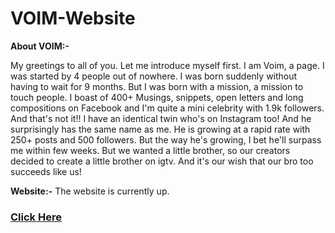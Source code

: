 # VOIM-Website

**About VOIM:-**

My greetings to all of you. Let me introduce myself first. I am Voim, a page. I was started by 4 people out of nowhere. I was born suddenly without having to wait for 9 months. But I was born with a mission, a mission to touch people. I boast of 400+ Musings, snippets, open letters and long compositions on Facebook and I'm quite a mini celebrity with 1.9k followers. And that's not it!! I have an identical twin who's on Instagram too! And he surprisingly has the same name as me. He is growing at a rapid rate with 250+ posts and 500 followers. But the way he's growing, I bet he'll surpass me within few weeks. But we wanted a little brother, so our creators decided to create a little brother on igtv. And it's our wish that our bro too succeeds like us!

**Website:-**
The website is currently up.
### [Click Here](www.voicesofinnermind.tk)
